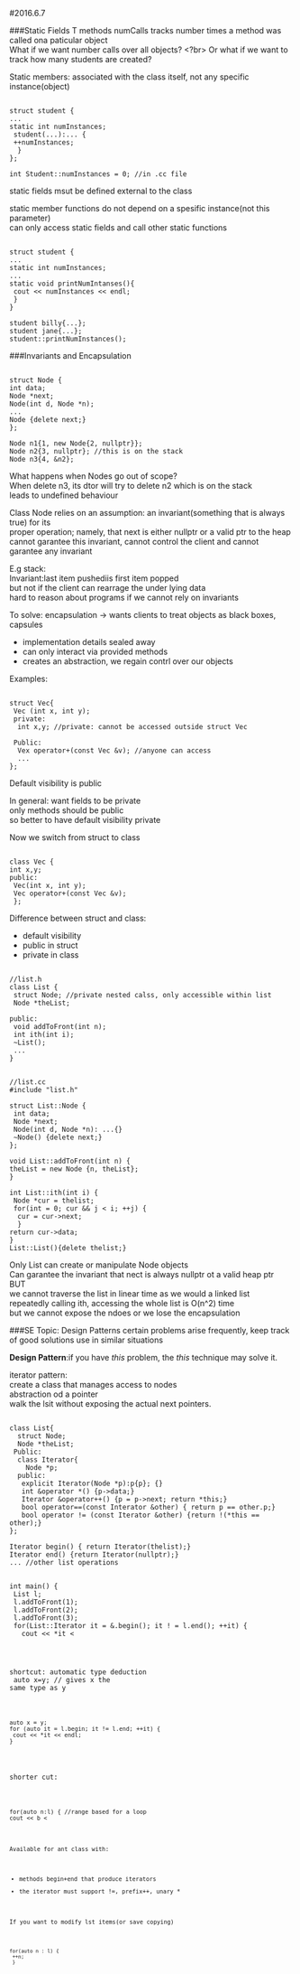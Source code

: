 #2016.6.7

###Static Fields T methods
numCalls tracks number times a method was called ona paticular object </br>
What if we want number calls over all objects? <?br>
Or what if we want to track how many students are created?

Static members: associated with the class itself, not any specific instance(object)
<pre><code>
struct student {
...
static int numInstances;
 student(...):... {
 ++numInstances;
  }
};

int Student::numInstances = 0; //in .cc file
</code></pre>
static fields msut be defined external to the class

static member functions do not depend on a spesific instance(not this parameter) </br>
can only access static fields and call other static functions
<pre><code>
struct student {
...
static int numInstances;
...
static void printNumIntanses(){
 cout << numInstances << endl;
 }
}

student billy{...};
student jane{...};
student::printNumInstances();
</code></pre>

###Invariants and Encapsulation
<pre><code>
struct Node {
int data;
Node *next;
Node(int d, Node *n);
...
Node {delete next;}
};

Node n1{1, new Node{2, nullptr}};
Node n2{3, nullptr}; //this is on the stack
Node n3{4, &n2};
</code></pre>
What happens when Nodes go out of scope? </br>
When delete n3, its dtor will try to delete n2 which is on the stack </br>
leads to undefined behaviour

Class Node relies on an assumption: an invariant(something that is always true) for its </br>
proper operation; namely, that next is either nullptr or a valid ptr to the heap </br>
cannot garantee this invariant, cannot control the client and cannot garantee any invariant

E.g stack: </br>
Invariant:last item pushediis first item popped </br>
but not if the client can rearrage the under lying data </br>
hard to reason about programs if we cannot rely on invariants

To solve: encapsulation -> wants clients to treat objects as black boxes, capsules
- implementation details sealed away
- can only interact via provided methods
- creates an abstraction, we regain contrl over our objects

Examples:
<pre><code>
struct Vec{
 Vec (int x, int y);
 private:
  int x,y; //private: cannot be accessed outside struct Vec
 
 Public:
  Vex operator+(const Vec &v); //anyone can access
  ... 
};
</code></pre>
Default visibility is public

In general: want fields to be private </br>
only methods should be public </br>
so better to have default visibility private

Now we switch from struct to class
<pre><code>
class Vec {
int x,y;
public:
 Vec(int x, int y);
 Vec operator+(const Vec &v);
 };
</code></pre>
Difference between struct and class:
 - default visibility
  - public in struct
  - private in class
  
<pre><code>
//list.h
class List {
 struct Node; //private nested calss, only accessible within list
 Node *theList;
 
public:
 void addToFront(int n);
 int ith(int i);
 ~List();
 ...
}
</code></pre>

<pre><code>
//list.cc
#include "list.h"

struct List::Node {
 int data;
 Node *next;
 Node(int d, Node *n): ...{}
 ~Node() {delete next;}
};

void List::addToFront(int n) {
theList = new Node {n, theList};
}

int List::ith(int i) {
 Node *cur = thelist;
 for(int = 0; cur && j < i; ++j) {
  cur = cur->next;
  }
return cur->data;
}
List::List(){delete thelist;}
</code></pre>
Only List can create or manipulate Node objects </br>
Can garantee the invariant that nect is always nullptr ot a valid heap ptr </br>
BUT </br>
we cannot traverse the list in linear time as we would a linked list </br>
repeatedly calling ith, accessing the whole list is O(n^2) time </br>
but we cannot expose the ndoes or we lose the encapsulation

###SE Topic: Design Patterns
certain problems arise frequently, keep track of good solutions use in similar situations 

**Design Pattern**:if you have *this* problem, the *this* technique may solve it.

iterator pattern: </br>
create a class that manages access to nodes </br>
abstraction od a pointer </br>
walk the lsit without exposing the actual next pointers.
<pre><code>
class List{
  struct Node;
  Node *theList;
 Public:
  class Iterator{
    Node *p;
  public:
   explicit Iterator(Node *p):p{p}; {}
   int &operator *() {p->data;}
   Iterator &operator++() {p = p->next; return *this;}
   bool operator==(const Interator &other) { return p == other.p;}
   bool operator != (const Iterator &other) {return !(*this == other);}
};

Iterator begin() { return Iterator(thelist);}
Iterator end() {return Iterator(nullptr);}
... //other list operations
</code></pre>

<pre><code>
int main() {
 List l;
 l.addToFront(1);
 l.addToFront(2);
 l.addToFront(3);
 for(List::Iterator it = &.begin(); it ! = l.end(); ++it) {
   cout << *it <<endl;
  }
}
</code></pre>
shortcut: automatic type deduction </br>
auto x=y; // gives x the same type as y
<pre><code>
auto x = y;
for (auto it = l.begin; it != l.end; ++it) {
 cout << *it << endl;
}
</code></pre>

shorter cut:
<pre><code>
for(auto n:l) { //range based for a loop
cout << b <<endl;
}
</code></pre>
Available for ant class with:
- methods begin+end that produce iterators
- the iterator must support !=, prefix++, unary *

If you want to modify lst items(or save copying)
<pre><code>
for(auto n : l) {
 ++n;
 }
</code></pre>
